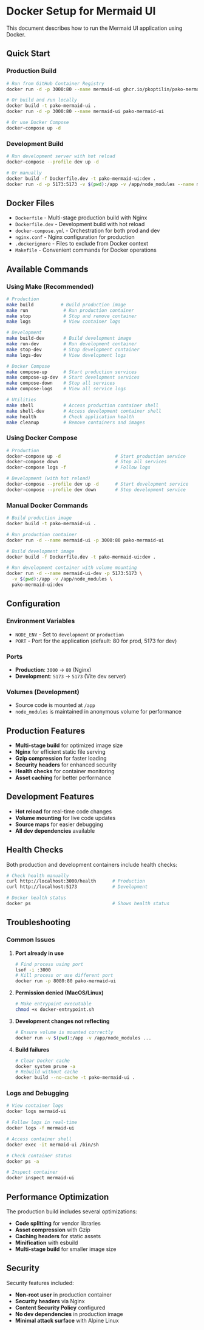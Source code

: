 # Docker Setup for Mermaid UI

This document describes how to run the Mermaid UI application using Docker.

## Quick Start

### Production Build
```bash
# Run from GitHub Container Registry
docker run -d -p 3000:80 --name mermaid-ui ghcr.io/pkoptilin/pako-mermaid-ui:latest

# Or build and run locally
docker build -t pako-mermaid-ui .
docker run -d -p 3000:80 --name mermaid-ui pako-mermaid-ui

# Or use Docker Compose
docker-compose up -d
```

### Development Build
```bash
# Run development server with hot reload
docker-compose --profile dev up -d

# Or manually
docker build -f Dockerfile.dev -t pako-mermaid-ui:dev .
docker run -d -p 5173:5173 -v $(pwd):/app -v /app/node_modules --name mermaid-ui-dev pako-mermaid-ui:dev
```

## Docker Files

- `Dockerfile` - Multi-stage production build with Nginx
- `Dockerfile.dev` - Development build with hot reload
- `docker-compose.yml` - Orchestration for both prod and dev
- `nginx.conf` - Nginx configuration for production
- `.dockerignore` - Files to exclude from Docker context
- `Makefile` - Convenient commands for Docker operations

## Available Commands

### Using Make (Recommended)
```bash
# Production
make build          # Build production image
make run             # Run production container
make stop            # Stop and remove container
make logs            # View container logs

# Development
make build-dev       # Build development image
make run-dev         # Run development container
make stop-dev        # Stop development container
make logs-dev        # View development logs

# Docker Compose
make compose-up      # Start production services
make compose-up-dev  # Start development services
make compose-down    # Stop all services
make compose-logs    # View all service logs

# Utilities
make shell           # Access production container shell
make shell-dev       # Access development container shell
make health          # Check application health
make cleanup         # Remove containers and images
```

### Using Docker Compose
```bash
# Production
docker-compose up -d                    # Start production service
docker-compose down                     # Stop all services
docker-compose logs -f                  # Follow logs

# Development (with hot reload)
docker-compose --profile dev up -d      # Start development service
docker-compose --profile dev down       # Stop development service
```

### Manual Docker Commands
```bash
# Build production image
docker build -t pako-mermaid-ui .

# Run production container
docker run -d --name mermaid-ui -p 3000:80 pako-mermaid-ui

# Build development image
docker build -f Dockerfile.dev -t pako-mermaid-ui:dev .

# Run development container with volume mounting
docker run -d --name mermaid-ui-dev -p 5173:5173 \
  -v $(pwd):/app -v /app/node_modules \
  pako-mermaid-ui:dev
```

## Configuration

### Environment Variables
- `NODE_ENV` - Set to `development` or `production`
- `PORT` - Port for the application (default: 80 for prod, 5173 for dev)

### Ports
- **Production**: `3000` → `80` (Nginx)
- **Development**: `5173` → `5173` (Vite dev server)

### Volumes (Development)
- Source code is mounted at `/app`
- `node_modules` is maintained in anonymous volume for performance

## Production Features

- **Multi-stage build** for optimized image size
- **Nginx** for efficient static file serving
- **Gzip compression** for faster loading
- **Security headers** for enhanced security
- **Health checks** for container monitoring
- **Asset caching** for better performance

## Development Features

- **Hot reload** for real-time code changes
- **Volume mounting** for live code updates
- **Source maps** for easier debugging
- **All dev dependencies** available

## Health Checks

Both production and development containers include health checks:

```bash
# Check health manually
curl http://localhost:3000/health      # Production
curl http://localhost:5173             # Development

# Docker health status
docker ps                              # Shows health status
```

## Troubleshooting

### Common Issues

1. **Port already in use**
   ```bash
   # Find process using port
   lsof -i :3000
   # Kill process or use different port
   docker run -p 8080:80 pako-mermaid-ui
   ```

2. **Permission denied (MacOS/Linux)**
   ```bash
   # Make entrypoint executable
   chmod +x docker-entrypoint.sh
   ```

3. **Development changes not reflecting**
   ```bash
   # Ensure volume is mounted correctly
   docker run -v $(pwd):/app -v /app/node_modules ...
   ```

4. **Build failures**
   ```bash
   # Clear Docker cache
   docker system prune -a
   # Rebuild without cache
   docker build --no-cache -t pako-mermaid-ui .
   ```

### Logs and Debugging

```bash
# View container logs
docker logs mermaid-ui

# Follow logs in real-time
docker logs -f mermaid-ui

# Access container shell
docker exec -it mermaid-ui /bin/sh

# Check container status
docker ps -a

# Inspect container
docker inspect mermaid-ui
```

## Performance Optimization

The production build includes several optimizations:

- **Code splitting** for vendor libraries
- **Asset compression** with Gzip
- **Caching headers** for static assets
- **Minification** with esbuild
- **Multi-stage build** for smaller image size

## Security

Security features included:

- **Non-root user** in production container
- **Security headers** via Nginx
- **Content Security Policy** configured
- **No dev dependencies** in production image
- **Minimal attack surface** with Alpine Linux